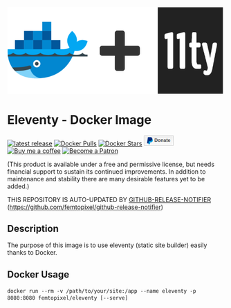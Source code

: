 ![logo](logo.png)

Eleventy - Docker Image
=======================

[![latest release](https://img.shields.io/github/release/femtopixel/docker-eleventy.svg "latest release")](http://github.com/femtopixel/docker-eleventy/releases)
[![Docker Pulls](https://img.shields.io/docker/pulls/femtopixel/eleventy.svg)](https://hub.docker.com/r/femtopixel/eleventy/)
[![Docker Stars](https://img.shields.io/docker/stars/femtopixel/eleventy.svg)](https://hub.docker.com/r/femtopixel/eleventy/)
[![PayPal donation](https://github.com/jaymoulin/jaymoulin.github.io/raw/master/ppl.png "PayPal donation")](https://www.paypal.me/jaymoulin)
[![Buy me a coffee](https://www.buymeacoffee.com/assets/img/custom_images/orange_img.png "Buy me a coffee")](https://www.buymeacoffee.com/3Yu8ajd7W)
[![Become a Patron](https://badgen.net/badge/become/a%20patron/F96854 "Become a Patron")](https://patreon.com/jaymoulin)

(This product is available under a free and permissive license, but needs financial support to sustain its continued improvements. In addition to maintenance and stability there are many desirable features yet to be added.)

THIS REPOSITORY IS AUTO-UPDATED BY [GITHUB-RELEASE-NOTIFIER](https://github.com/femtopixel/github-release-notifier) (https://github.com/femtopixel/github-release-notifier)

Description
-----------

The purpose of this image is to use eleventy (static site builder) easily thanks to Docker. 

Docker Usage
------------

```
docker run --rm -v /path/to/your/site:/app --name eleventy -p 8080:8080 femtopixel/eleventy [--serve]
```

